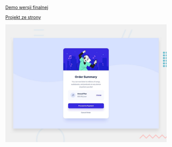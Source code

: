 [Demo wersji finalnej](https://angron-dev.github.io/Order-Summary/)

[Projekt ze strony](https://www.frontendmentor.io/challenges/order-summary-component-QlPmajDUj)

![Design preview for the Order summary card coding challenge](./design/desktop-preview.jpg)

